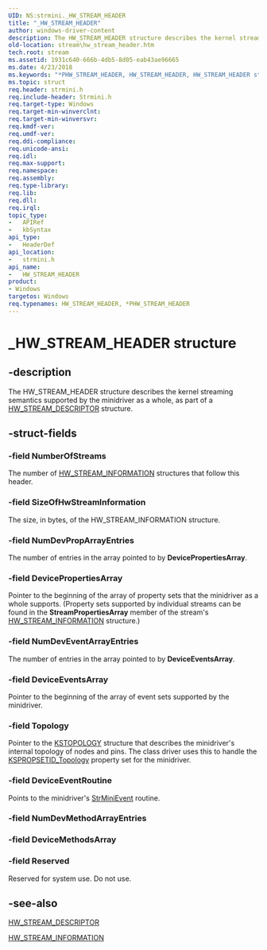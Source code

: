 ```yaml
---
UID: NS:strmini._HW_STREAM_HEADER
title: "_HW_STREAM_HEADER"
author: windows-driver-content
description: The HW_STREAM_HEADER structure describes the kernel streaming semantics supported by the minidriver as a whole, as part of a HW_STREAM_DESCRIPTOR structure.
old-location: stream\hw_stream_header.htm
tech.root: stream
ms.assetid: 1931c640-666b-4db5-8d05-eab43ae96665
ms.date: 4/23/2018
ms.keywords: "*PHW_STREAM_HEADER, HW_STREAM_HEADER, HW_STREAM_HEADER structure [Streaming Media Devices], PHW_STREAM_HEADER, PHW_STREAM_HEADER structure pointer [Streaming Media Devices], _HW_STREAM_HEADER, strclass-struct_bf41c526-276a-4e94-9d27-97177a3164bc.xml, stream.hw_stream_header, strmini/HW_STREAM_HEADER, strmini/PHW_STREAM_HEADER"
ms.topic: struct
req.header: strmini.h
req.include-header: Strmini.h
req.target-type: Windows
req.target-min-winverclnt: 
req.target-min-winversvr: 
req.kmdf-ver: 
req.umdf-ver: 
req.ddi-compliance: 
req.unicode-ansi: 
req.idl: 
req.max-support: 
req.namespace: 
req.assembly: 
req.type-library: 
req.lib: 
req.dll: 
req.irql: 
topic_type:
-	APIRef
-	kbSyntax
api_type:
-	HeaderDef
api_location:
-	strmini.h
api_name:
-	HW_STREAM_HEADER
product:
- Windows
targetos: Windows
req.typenames: HW_STREAM_HEADER, *PHW_STREAM_HEADER
---
```


# _HW_STREAM_HEADER structure


## -description


The HW_STREAM_HEADER structure describes the kernel streaming semantics supported by the minidriver as a whole, as part of a <a href="https://msdn.microsoft.com/library/windows/hardware/ff559686">HW_STREAM_DESCRIPTOR</a> structure.


## -struct-fields




### -field NumberOfStreams

The number of <a href="https://msdn.microsoft.com/library/windows/hardware/ff559692">HW_STREAM_INFORMATION</a> structures that follow this header.


### -field SizeOfHwStreamInformation

The size, in bytes, of the HW_STREAM_INFORMATION structure.


### -field NumDevPropArrayEntries

The number of entries in the array pointed to by <b>DevicePropertiesArray</b>.


### -field DevicePropertiesArray

Pointer to the beginning of the array of property sets that the minidriver as a whole supports. (Property sets supported by individual streams can be found in the <b>StreamPropertiesArray</b> member of the stream's <a href="https://msdn.microsoft.com/library/windows/hardware/ff559692">HW_STREAM_INFORMATION</a> structure.)


### -field NumDevEventArrayEntries

The number of entries in the array pointed to by <b>DeviceEventsArray</b>.


### -field DeviceEventsArray

Pointer to the beginning of the array of event sets supported by the minidriver.


### -field Topology

Pointer to the <a href="https://msdn.microsoft.com/library/windows/hardware/ff567146">KSTOPOLOGY</a> structure that describes the minidriver's internal topology of nodes and pins. The class driver uses this to handle the <a href="https://msdn.microsoft.com/library/windows/hardware/ff566598">KSPROPSETID_Topology</a> property set for the minidriver.


### -field DeviceEventRoutine

Points to the minidriver's <a href="https://msdn.microsoft.com/library/windows/hardware/ff568457">StrMiniEvent</a> routine.


### -field NumDevMethodArrayEntries

 


### -field DeviceMethodsArray

 


### -field Reserved

Reserved for system use. Do not use.


## -see-also




<a href="https://msdn.microsoft.com/library/windows/hardware/ff559686">HW_STREAM_DESCRIPTOR</a>



<a href="https://msdn.microsoft.com/library/windows/hardware/ff559692">HW_STREAM_INFORMATION</a>
 

 


